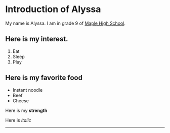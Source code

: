 # Introduction of Alyssa

My name is Alyssa. I am in grade 9 of
[Maple High School](http://www.yrdsb.ca/schools/maple.hs/Pages/default.aspx).

## Here is my interest.

1. Eat
1. Sleep
1. Play

## Here is my favorite food

- Instant noodle
- Beef
- Cheese

Here is my **strength**

Here is _italic_

---
